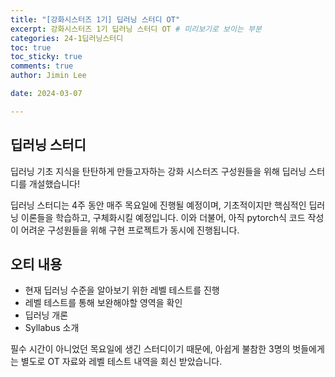 ```yaml
---
title: "[강화시스터즈 1기] 딥러닝 스터디 OT"
excerpt: 강화시스터즈 1기 딥러닝 스터디 OT # 미리보기로 보이는 부분
categories: 24-1딥러닝스터디
toc: true
toc_sticky: true
comments: true
author: Jimin Lee

date: 2024-03-07

---
```


## 딥러닝 스터디

딥러닝 기초 지식을 탄탄하게 만들고자하는 강화 시스터즈 구성원들을 위해 딥러닝 스터디를 개설했습니다!

딥러닝 스터디는 4주 동안 매주 목요일에 진행될 예정이며, 기초적이지만 핵심적인 딥러닝 이론들을 학습하고, 구체화시킬 예정입니다. 이와 더불어, 아직 pytorch식 코드 작성이 어려운 구성원들을 위해 구현 프로젝트가 동시에 진행됩니다.

## 오티 내용

- 현재 딥러닝 수준을 알아보기 위한 레벨 테스트를 진행
- 레벨 테스트를 통해 보완해야할 영역을 확인
- 딥러닝 개론
- Syllabus 소개

필수 시간이 아니었던 목요일에 생긴 스터디이기 때문에, 아쉽게 불참한 3명의 벗들에게는 별도로 OT 자료와 레벨 테스트 내역을 회신 받았습니다.
